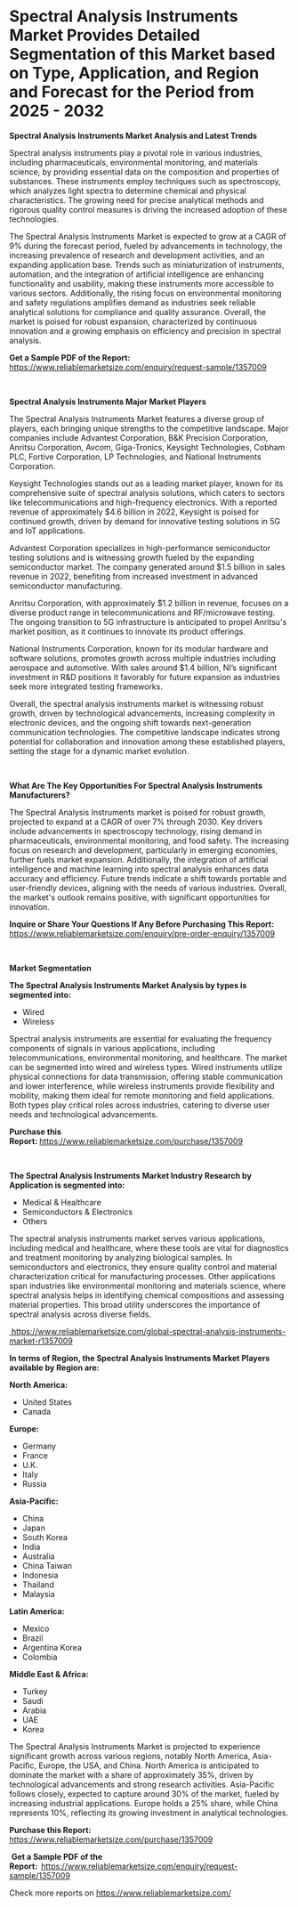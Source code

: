<p><h1>Spectral Analysis Instruments Market Provides Detailed Segmentation of this Market based on Type, Application, and Region and Forecast for the Period from 2025 - 2032</h1></p><p><strong>Spectral Analysis Instruments Market Analysis and Latest Trends</strong></p>
<p><p>Spectral analysis instruments play a pivotal role in various industries, including pharmaceuticals, environmental monitoring, and materials science, by providing essential data on the composition and properties of substances. These instruments employ techniques such as spectroscopy, which analyzes light spectra to determine chemical and physical characteristics. The growing need for precise analytical methods and rigorous quality control measures is driving the increased adoption of these technologies.</p><p>The Spectral Analysis Instruments Market is expected to grow at a CAGR of 9% during the forecast period, fueled by advancements in technology, the increasing prevalence of research and development activities, and an expanding application base. Trends such as miniaturization of instruments, automation, and the integration of artificial intelligence are enhancing functionality and usability, making these instruments more accessible to various sectors. Additionally, the rising focus on environmental monitoring and safety regulations amplifies demand as industries seek reliable analytical solutions for compliance and quality assurance. Overall, the market is poised for robust expansion, characterized by continuous innovation and a growing emphasis on efficiency and precision in spectral analysis.</p></p>
<p><strong>Get a Sample PDF of the Report:&nbsp;</strong> <a href="https://www.reliablemarketsize.com/enquiry/request-sample/1357009?utm_campaign=2627&utm_medium=2&utm_source=Github&utm_content=ia&utm_term=24022025&utm_id=spectral-analysis-instruments">https://www.reliablemarketsize.com/enquiry/request-sample/1357009</a></p>
<p>&nbsp;</p>
<p><strong>Spectral Analysis Instruments Major Market Players</strong></p>
<p><p>The Spectral Analysis Instruments Market features a diverse group of players, each bringing unique strengths to the competitive landscape. Major companies include Advantest Corporation, B&K Precision Corporation, Anritsu Corporation, Avcom, Giga-Tronics, Keysight Technologies, Cobham PLC, Fortive Corporation, LP Technologies, and National Instruments Corporation.</p><p>Keysight Technologies stands out as a leading market player, known for its comprehensive suite of spectral analysis solutions, which caters to sectors like telecommunications and high-frequency electronics. With a reported revenue of approximately $4.6 billion in 2022, Keysight is poised for continued growth, driven by demand for innovative testing solutions in 5G and IoT applications.</p><p>Advantest Corporation specializes in high-performance semiconductor testing solutions and is witnessing growth fueled by the expanding semiconductor market. The company generated around $1.5 billion in sales revenue in 2022, benefiting from increased investment in advanced semiconductor manufacturing.</p><p>Anritsu Corporation, with approximately $1.2 billion in revenue, focuses on a diverse product range in telecommunications and RF/microwave testing. The ongoing transition to 5G infrastructure is anticipated to propel Anritsu's market position, as it continues to innovate its product offerings.</p><p>National Instruments Corporation, known for its modular hardware and software solutions, promotes growth across multiple industries including aerospace and automotive. With sales around $1.4 billion, NI’s significant investment in R&D positions it favorably for future expansion as industries seek more integrated testing frameworks.</p><p>Overall, the spectral analysis instruments market is witnessing robust growth, driven by technological advancements, increasing complexity in electronic devices, and the ongoing shift towards next-generation communication technologies. The competitive landscape indicates strong potential for collaboration and innovation among these established players, setting the stage for a dynamic market evolution.</p></p>
<p>&nbsp;</p>
<p><strong>What Are The Key Opportunities For Spectral Analysis Instruments Manufacturers?</strong></p>
<p><p>The Spectral Analysis Instruments market is poised for robust growth, projected to expand at a CAGR of over 7% through 2030. Key drivers include advancements in spectroscopy technology, rising demand in pharmaceuticals, environmental monitoring, and food safety. The increasing focus on research and development, particularly in emerging economies, further fuels market expansion. Additionally, the integration of artificial intelligence and machine learning into spectral analysis enhances data accuracy and efficiency. Future trends indicate a shift towards portable and user-friendly devices, aligning with the needs of various industries. Overall, the market's outlook remains positive, with significant opportunities for innovation.</p></p>
<p><strong>Inquire or Share Your Questions If Any Before Purchasing This Report:</strong> <a href="https://www.reliablemarketsize.com/enquiry/pre-order-enquiry/1357009?utm_campaign=2627&utm_medium=2&utm_source=Github&utm_content=ia&utm_term=24022025&utm_id=spectral-analysis-instruments">https://www.reliablemarketsize.com/enquiry/pre-order-enquiry/1357009</a></p>
<p>&nbsp;</p>
<p><strong>Market Segmentation</strong></p>
<p><strong>The Spectral Analysis Instruments Market Analysis by types is segmented into:</strong></p>
<p><ul><li>Wired</li><li>Wireless</li></ul></p>
<p><p>Spectral analysis instruments are essential for evaluating the frequency components of signals in various applications, including telecommunications, environmental monitoring, and healthcare. The market can be segmented into wired and wireless types. Wired instruments utilize physical connections for data transmission, offering stable communication and lower interference, while wireless instruments provide flexibility and mobility, making them ideal for remote monitoring and field applications. Both types play critical roles across industries, catering to diverse user needs and technological advancements.</p></p>
<p><strong>Purchase this Report:&nbsp;</strong><a href="https://www.reliablemarketsize.com/purchase/1357009?utm_campaign=2627&utm_medium=2&utm_source=Github&utm_content=ia&utm_term=24022025&utm_id=spectral-analysis-instruments">https://www.reliablemarketsize.com/purchase/1357009</a></p>
<p>&nbsp;</p>
<p><strong>The Spectral Analysis Instruments Market Industry Research by Application is segmented into:</strong></p>
<p><ul><li>Medical & Healthcare</li><li>Semiconductors & Electronics</li><li>Others</li></ul></p>
<p><p>The spectral analysis instruments market serves various applications, including medical and healthcare, where these tools are vital for diagnostics and treatment monitoring by analyzing biological samples. In semiconductors and electronics, they ensure quality control and material characterization critical for manufacturing processes. Other applications span industries like environmental monitoring and materials science, where spectral analysis helps in identifying chemical compositions and assessing material properties. This broad utility underscores the importance of spectral analysis across diverse fields.</p></p>
<p><a href="https://www.reliablemarketsize.com/global-spectral-analysis-instruments-market-r1357009?utm_campaign=2627&utm_medium=2&utm_source=Github&utm_content=ia&utm_term=24022025&utm_id=spectral-analysis-instruments">&nbsp;https://www.reliablemarketsize.com/global-spectral-analysis-instruments-market-r1357009</a></p>
<p><strong>In terms of Region, the Spectral Analysis Instruments Market Players available by Region are:</strong></p>
<p>
    <p> <strong> North America: </strong>
        <ul>
            <li>United States</li>
            <li>Canada</li>
        </ul>
        </p> 
    <p> <strong> Europe: </strong>
        <ul>
            <li>Germany</li>
            <li>France</li>
            <li>U.K.</li>
            <li>Italy</li>
            <li>Russia</li>
        </ul>
        </p> 
    <p> <strong> Asia-Pacific: </strong>
        <ul>
            <li>China</li>
            <li>Japan</li>
            <li>South Korea</li>
            <li>India</li>
            <li>Australia</li>
            <li>China Taiwan</li>
            <li>Indonesia</li>
            <li>Thailand</li>
            <li>Malaysia</li>
        </ul>
        </p> 
    <p> <strong> Latin America: </strong>
        <ul>
            <li>Mexico</li>
            <li>Brazil</li>
            <li>Argentina Korea</li>
            <li>Colombia</li>
        </ul>
        </p> 
    <p> <strong> Middle East & Africa: </strong>
        <ul>
            <li>Turkey</li>
            <li>Saudi</li>
            <li>Arabia</li>
            <li>UAE</li>
            <li>Korea</li>
        </ul>
    </p>
    </p>
<p><p>The Spectral Analysis Instruments Market is projected to experience significant growth across various regions, notably North America, Asia-Pacific, Europe, the USA, and China. North America is anticipated to dominate the market with a share of approximately 35%, driven by technological advancements and strong research activities. Asia-Pacific follows closely, expected to capture around 30% of the market, fueled by increasing industrial applications. Europe holds a 25% share, while China represents 10%, reflecting its growing investment in analytical technologies.</p></p>
<p><strong>Purchase this Report: </strong><a href="https://www.reliablemarketsize.com/purchase/1357009?utm_campaign=2627&utm_medium=2&utm_source=Github&utm_content=ia&utm_term=24022025&utm_id=spectral-analysis-instruments">https://www.reliablemarketsize.com/purchase/1357009</a></p>
<p>&nbsp;<strong>Get a Sample PDF of the Report:&nbsp;&nbsp;</strong><a href="https://www.reliablemarketsize.com/enquiry/request-sample/1357009?utm_campaign=2627&utm_medium=2&utm_source=Github&utm_content=ia&utm_term=24022025&utm_id=spectral-analysis-instruments">https://www.reliablemarketsize.com/enquiry/request-sample/1357009</a></p>
<p><strong></strong></p>
<p>Check more reports on <a href="https://www.reliablemarketsize.com/?utm_campaign=2627&utm_medium=2&utm_source=Github&utm_content=ia&utm_term=24022025&utm_id=spectral-analysis-instruments">https://www.reliablemarketsize.com/</a></p>